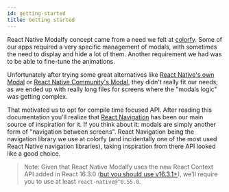 ```yaml
---
id: getting-started
title: Getting started
---
```


React Native Modalfy concept came from a need we felt at [colorfy](https://colorfy.me). Some of our apps required a very specific management of modals, with sometimes the need to display and hide a lot of them. Another requirement we had was to be able to fine-tune the animations.

Unfortunately after trying some great alternatives like [React Native's own Modal](https://facebook.github.io/react-native/docs/modal#docsNav) or [React Native Community's Modal](https://github.com/react-native-community/react-native-modal), they didn't really fit our needs; as we ended up with really long files for screens where the "modals logic" was getting complex.

That motivated us to opt for compile time focused API. After reading this documentation you'll realize that [React Navigation](https://reactnavigation.org) has been our main source of inspiration for it. If you think about it: modals are simply another form of "navigation between screens". React Navigation being the navigation library we use at colorfy (and incidentally one of the most used React Native navigation libraries), taking inspiration from there API looked like a good choice.

> Note: Given that React Native Modalfy uses the new React Context API added in React 16.3.0 ([but you should use v16.3.1+](https://twitter.com/dan_abramov/status/981333357874196482)), we'll require you to use at least `react-native@^0.55.0`.


